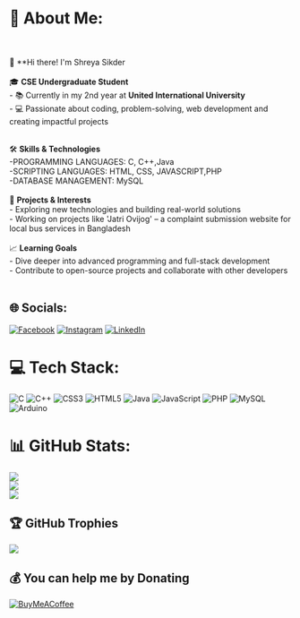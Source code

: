 # 💫 About Me:
<br><br>👋 **Hi there! I'm Shreya Sikder<br><br>🎓 **CSE Undergraduate Student**  <br>- 📚 Currently in my 2nd year at **United International University**  <br>- 💻 Passionate about coding, problem-solving, web development and creating impactful projects  <br><br>

🛠️ **Skills & Technologies**  <br>-PROGRAMMING LANGUAGES: C, C++,Java<br>-SCRIPTING LANGUAGES: HTML, CSS, JAVASCRIPT,PHP<br>-DATABASE MANAGEMENT: MySQL  <br><br>🌟 **Projects & Interests**  <br>- Exploring new technologies and building real-world solutions  <br>- Working on projects like 'Jatri Ovijog' – a complaint submission website for local bus services in Bangladesh  <br><br>📈 **Learning Goals**  <br>- Dive deeper into advanced programming and full-stack development  <br>- Contribute to open-source projects and collaborate with other developers  <br><br>


## 🌐 Socials:
[![Facebook](https://img.shields.io/badge/Facebook-%231877F2.svg?logo=Facebook&logoColor=white)](https://facebook.com/shreyasikder24) [![Instagram](https://img.shields.io/badge/Instagram-%23E4405F.svg?logo=Instagram&logoColor=white)](https://instagram.com/being.shreya_._) [![LinkedIn](https://img.shields.io/badge/LinkedIn-%230077B5.svg?logo=linkedin&logoColor=white)](https://linkedin.com/in/shreyasikder) 

# 💻 Tech Stack:
![C](https://img.shields.io/badge/c-%2300599C.svg?style=for-the-badge&logo=c&logoColor=white) ![C++](https://img.shields.io/badge/c++-%2300599C.svg?style=for-the-badge&logo=c%2B%2B&logoColor=white) ![CSS3](https://img.shields.io/badge/css3-%231572B6.svg?style=for-the-badge&logo=css3&logoColor=white) ![HTML5](https://img.shields.io/badge/html5-%23E34F26.svg?style=for-the-badge&logo=html5&logoColor=white) ![Java](https://img.shields.io/badge/java-%23ED8B00.svg?style=for-the-badge&logo=openjdk&logoColor=white) ![JavaScript](https://img.shields.io/badge/javascript-%23323330.svg?style=for-the-badge&logo=javascript&logoColor=%23F7DF1E) ![PHP](https://img.shields.io/badge/php-%23777BB4.svg?style=for-the-badge&logo=php&logoColor=white) ![MySQL](https://img.shields.io/badge/mysql-4479A1.svg?style=for-the-badge&logo=mysql&logoColor=white) ![Arduino](https://img.shields.io/badge/-Arduino-00979D?style=for-the-badge&logo=Arduino&logoColor=white)
# 📊 GitHub Stats:
![](https://github-readme-stats.vercel.app/api?username=Shreya-Sikder&theme=dark&hide_border=false&include_all_commits=false&count_private=false)<br/>
![](https://github-readme-streak-stats.herokuapp.com/?user=Shreya-Sikder&theme=dark&hide_border=false)<br/>
![](https://github-readme-stats.vercel.app/api/top-langs/?username=Shreya-Sikder&theme=dark&hide_border=false&include_all_commits=false&count_private=false&layout=compact)

## 🏆 GitHub Trophies
![](https://github-profile-trophy.vercel.app/?username=Shreya-Sikder&theme=radical&no-frame=false&no-bg=false&margin-w=4)

  ## 💰 You can help me by Donating
  [![BuyMeACoffee](https://img.shields.io/badge/Buy%20Me%20a%20Coffee-ffdd00?style=for-the-badge&logo=buy-me-a-coffee&logoColor=black)](https://buymeacoffee.com/Shreya-Sikder) 

  
<!-- Proudly created with GPRM ( https://gprm.itsvg.in ) -->
